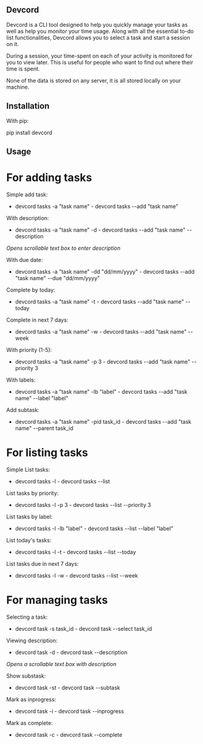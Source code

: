 ## Devcord

Devcord is a CLI tool designed to help you quickly manage your tasks as well as
help you monitor your time usage. Along with all the essential to-do list functionalities, Devcord allows you to select a task and start a session on it.

During a session, your time-spent on each of your activity is monitored for you to view later. This is useful for people who want to find out where their time is spent.

None of the data is stored on any server, it is all stored locally on your machine.

## Installation

With pip:

pip install devcord

## Usage

# For adding tasks

Simple add task:
- devcord tasks -a "task name" - devcord tasks --add "task name"

With description:
- devcord tasks -a "task name" -d - devcord tasks --add "task name" --description

_Opens scrollable text box to enter description_

With due date:
- devcord tasks -a "task name" -dd "dd/mm/yyyy" - devcord tasks --add "task name" --due "dd/mm/yyyy"

Complete by today:
- devcord tasks -a "task name" -t - devcord tasks --add "task name" --today

Complete in next 7 days:
- devcord tasks -a "task name" -w - devcord tasks --add "task name" --week

With priority (1-5):
- devcord tasks -a "task name" -p 3 - devcord tasks --add "task name" --priority 3

With labels:
- devcord tasks -a "task name" -lb "label" - devcord tasks --add "task name" --label "label"

Add subtask:
- devcord tasks -a "task name" -pid task_id - devcord tasks --add "task name" --parent task_id

# For listing tasks

Simple List tasks:
- devcord tasks -l - devcord tasks --list

List tasks by priority:
- devcord tasks -l -p 3 - devcord tasks --list --priority 3

List tasks by label:
- devcord tasks -l -lb "label" - devcord tasks --list --label "label"

List today's tasks:
- devcord tasks -l -t - devcord tasks --list --today

List tasks due in next 7 days:
- devcord tasks -l -w - devcord tasks --list --week

# For managing tasks

Selecting a task:
- devcord task -s task_id - devcord task --select task_id

Viewing description:
- devcord task -d - devcord task --description

_Opens a scrollable text box with description_

Show substask:
- devcord task -st - devcord task --subtask

Mark as inprogress:
- devcord task -i - devcord task --inprogress

Mark as complete:
- devcord task -c - devcord task --complete
